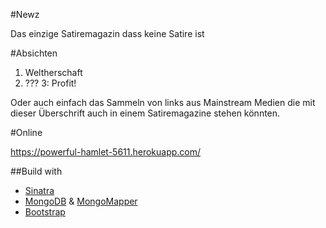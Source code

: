 #Newz

Das einzige Satiremagazin dass keine Satire ist

#Absichten

1. Weltherschaft
2. ???
3: Profit!

Oder auch einfach das Sammeln von links aus Mainstream Medien die mit dieser Überschrift auch in einem Satiremagazine stehen könnten.

#Online

https://powerful-hamlet-5611.herokuapp.com/


##Build with

* [Sinatra](http://www.sinatrarb.com/)
* [MongoDB](http://www.mongodb.org/) & [MongoMapper](http://mongomapper.com/)
* [Bootstrap](http://getbootstrap.com/)

